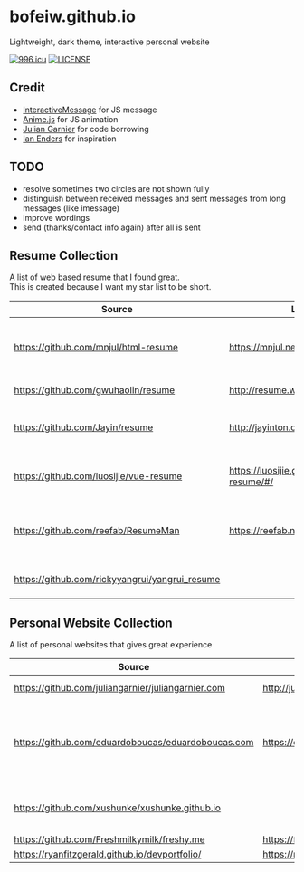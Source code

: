 # bofeiw.github.io
Lightweight, dark theme, interactive personal website  

[![996.icu](https://img.shields.io/badge/link-996.icu-red.svg)](https://996.icu)
[![LICENSE](https://img.shields.io/badge/license-NPL%20(The%20996%20Prohibited%20License)-blue.svg)](https://github.com/996icu/996.ICU/blob/master/LICENSE)

## Credit
- [InteractiveMessage](https://github.com/bofeiw/InteractiveMessage) for JS message
- [Anime.js](https://animejs.com) for JS animation
- [Julian Garnier](https://github.com/juliangarnier/juliangarnier.com) for code borrowing
- [Ian Enders](https://github.com/ienders/ianenders) for inspiration

## TODO
- resolve sometimes two circles are not shown fully
- distinguish between received messages and sent messages from long messages (like imessage)
- improve wordings
- send (thanks/contact info again) after all is sent

## Resume Collection
A list of web based resume that I found great.  
This is created because I want my star list to be short.

| Source | Link | |
| --- | --- | --- |
| https://github.com/mnjul/html-resume | https://mnjul.net/cv/resume.pdf | Minimally impressive, not responsive, ideal for pdf |
| https://github.com/gwuhaolin/resume | http://resume.wuhaolin.cn | Minimal, impressive |
| https://github.com/Jayin/resume | http://jayinton.com/resume/build/ | Simple, impressive, black & white |
| https://github.com/luosijie/vue-resume | https://luosijie.github.io/vue-resume/#/ | Editable, looks nice, based on vue |
| https://github.com/reefab/ResumeMan | https://reefab.net/ResumeMan/ | Fit with printer, company names is emphasised |
| https://github.com/rickyyangrui/yangrui_resume | | Editable through browser |
    
    
## Personal Website Collection 
A list of personal websites that gives great experience

| Source | Link | |
| --- | --- | --- |
| https://github.com/juliangarnier/juliangarnier.com | http://juliangarnier.com/ | Message Based |
| https://github.com/eduardoboucas/eduardoboucas.com | https://eduardoboucas.com | Only black and white, only text, creative |
| https://github.com/xushunke/xushunke.github.io | | Simple particle based, creative |
| https://github.com/Freshmilkymilk/freshy.me | https://freshy.me | portfolio |
| https://ryanfitzgerald.github.io/devportfolio/ | https://ryanfitzgerald.github.io/devportfolio/ | portfolio |
